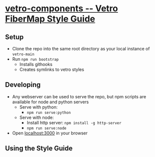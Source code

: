 # [vetro-components -- Vetro FiberMap Style Guide](https://eslivinski.github.io/vetro-components/)

## Setup
- Clone the repo into the same root directory as your local instance of `vetro-main`
- Run `npm run bootstrap`
  * Installs githooks
  * Creates symlinks to vetro styles

## Developing
- Any webserver can be used to serve the repo, but npm scripts are available for node and python servers
  * Serve with python:
    + `npm run serve:python`
  * Serve with node:
    + Install http server: `npm install -g http-server`
    + `npm run serve:node`
- Open [localhost:3000](http://localhost:3000/#buttons) in your browser

## Using the Style Guide

